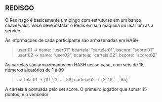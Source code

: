 ## REDISGO
O Redinsgo é basicamente um bingo com estruturas em um banco chave/valor.
Você deve instalar o Redis em sua máquina ou usar um as a service. 

As informações de cada participante são armazenadas em HASH.

> user:01 -> name: “user01”, bcartela: “cartela:01”, bscore: “score:01”
> user:02 -> name: “user02”, bcartela: “cartela:02”, bscore: “score:02”

As cartelas são armazenadas em HASH nesse caso, com sets de 15 números aleatórios de 1 a 99

> cartela:01 -> [10, 23, ..., 58]
> cartela:02 -> [3, 16, ..., 65]

A cartela é pontuada pelo set score. O primeiro jogador que somar 15 pontos, é o vencedor


